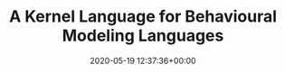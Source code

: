 ---
advisors:
- manuel-wimmer
authors:
- Christian Kletzander
categories: []
date: '2020-05-19 12:37:36+00:00'
external_link: ''
image:
  caption: ''
  focal_point: ''
  preview_only: false
slides: ''
summary: ''
tags:
- Finished
title: A Kernel Language for Behavioural Modeling Languages
url_code: ''
url_pdf: ''
url_slides: ''
url_video: ''
---
